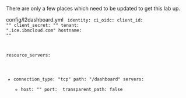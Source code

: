 There are only a few places which need to be updated to get this lab up.


config/l2dashboard.yml
<code>
identity:
  ci_oidc:
    client_id: "<client-id>"
    client_secret: "<client-secret>"
    tenant: "<tenant>.ice.ibmcloud.com"
    hostname: "<vanity-hostname-or-just-use-full-tenant-name>"
  
  resource_servers:
  - connection_type: "tcp"
    path: "/dashboard"
    servers:
      - host: "<ip>"
        port: <port>
    transparent_path: false
  </code>
  
  


